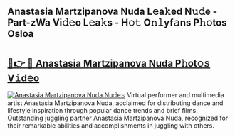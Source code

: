 ## Anastasia Martzipanova Nuda L𝚎a𝚔ed N𝚞𝚍e - Part-zWa Vi𝚍𝚎o L𝚎a𝚔s - H𝚘𝚝 O𝚗𝚕yf𝚊ns P𝚑𝚘tos Osloa

# <h2><a href="http://kfc0u2.oniu.top/?m=Anastasia+Martzipanova+Nuda">🔗👉 🔴 Anastasia Martzipanova Nuda P𝚑ot𝚘𝚜 V𝚒d𝚎o</a></h2>

[![Anastasia Martzipanova Nuda Nu𝚍e𝚜](https://i.imgur.com/0qMVB7G.gif)](http://kfc0u2.oniu.top/?m=Anastasia+Martzipanova+Nuda)
Virtual performer and multimedia artist Anastasia Martzipanova Nuda, acclaimed for distributing dance and lifestyle inspiration through popular dance trends and brief films. Outstanding juggling partner Anastasia Martzipanova Nuda, recognized for their remarkable abilities and accomplishments in juggling with others.  
